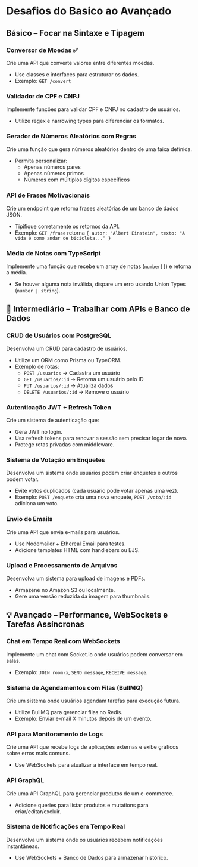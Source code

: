 # Desafios do Basico ao Avançado

## Básico – Focar na Sintaxe e Tipagem

### Conversor de Moedas ✅
Crie uma API que converte valores entre diferentes moedas.
- Use classes e interfaces para estruturar os dados.
- Exemplo: `GET /convert`

### Validador de CPF e CNPJ
Implemente funções para validar CPF e CNPJ no cadastro de usuários.
- Utilize regex e narrowing types para diferenciar os formatos.

### Gerador de Números Aleatórios com Regras
Crie uma função que gera números aleatórios dentro de uma faixa definida.
- Permita personalizar:
  - Apenas números pares
  - Apenas números primos
  - Números com múltiplos dígitos específicos

### API de Frases Motivacionais
Crie um endpoint que retorna frases aleatórias de um banco de dados JSON.
- Tipifique corretamente os retornos da API.
- Exemplo: `GET /frase` retorna `{ autor: "Albert Einstein", texto: "A vida é como andar de bicicleta..." }`

### Média de Notas com TypeScript
Implemente uma função que recebe um array de notas (`number[]`) e retorna a média.
- Se houver alguma nota inválida, dispare um erro usando Union Types (`number | string`).

## 🚀 Intermediário – Trabalhar com APIs e Banco de Dados

### CRUD de Usuários com PostgreSQL
Desenvolva um CRUD para cadastro de usuários.
- Utilize um ORM como Prisma ou TypeORM.
- Exemplo de rotas:
  - `POST /usuarios` → Cadastra um usuário
  - `GET /usuarios/:id` → Retorna um usuário pelo ID
  - `PUT /usuarios/:id` → Atualiza dados
  - `DELETE /usuarios/:id` → Remove o usuário

### Autenticação JWT + Refresh Token
Crie um sistema de autenticação que:
- Gera JWT no login.
- Usa refresh tokens para renovar a sessão sem precisar logar de novo.
- Protege rotas privadas com middleware.

### Sistema de Votação em Enquetes
Desenvolva um sistema onde usuários podem criar enquetes e outros podem votar.
- Evite votos duplicados (cada usuário pode votar apenas uma vez).
- Exemplo: `POST /enquete` cria uma nova enquete, `POST /voto/:id` adiciona um voto.

### Envio de Emails
Crie uma API que envia e-mails para usuários.
- Use Nodemailer + Ethereal Email para testes.
- Adicione templates HTML com handlebars ou EJS.

### Upload e Processamento de Arquivos
Desenvolva um sistema para upload de imagens e PDFs.
- Armazene no Amazon S3 ou localmente.
- Gere uma versão reduzida da imagem para thumbnails.

## 💡 Avançado – Performance, WebSockets e Tarefas Assíncronas

### Chat em Tempo Real com WebSockets
Implemente um chat com Socket.io onde usuários podem conversar em salas.
- Exemplo: `JOIN room-x`, `SEND message`, `RECEIVE message`.

### Sistema de Agendamentos com Filas (BullMQ)
Crie um sistema onde usuários agendam tarefas para execução futura.
- Utilize BullMQ para gerenciar filas no Redis.
- Exemplo: Enviar e-mail X minutos depois de um evento.

### API para Monitoramento de Logs
Crie uma API que recebe logs de aplicações externas e exibe gráficos sobre erros mais comuns.
- Use WebSockets para atualizar a interface em tempo real.

### API GraphQL
Crie uma API GraphQL para gerenciar produtos de um e-commerce.
- Adicione queries para listar produtos e mutations para criar/editar/excluir.

### Sistema de Notificações em Tempo Real
Desenvolva um sistema onde os usuários recebem notificações instantâneas.
- Use WebSockets + Banco de Dados para armazenar histórico.
